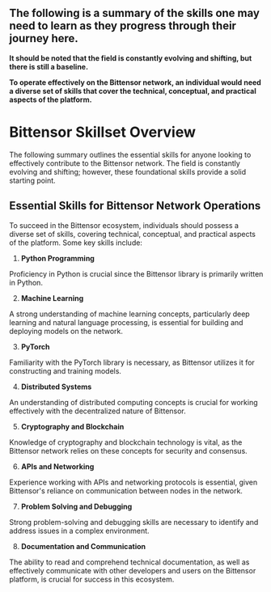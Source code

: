 ## The following is a summary of the skills one may need to learn as they progress through their journey here. 
**It should be noted that the field is constantly evolving and shifting, but there is still a baseline.**

**To operate effectively on the Bittensor network, an individual would need a diverse set of skills that cover the technical, conceptual, and practical aspects of the platform.**

# Bittensor Skillset Overview

The following summary outlines the essential skills for anyone looking to effectively contribute to the Bittensor network. The field is constantly evolving and shifting; however, these foundational skills provide a solid starting point.

## Essential Skills for Bittensor Network Operations

To succeed in the Bittensor ecosystem, individuals should possess a diverse set of skills, covering technical, conceptual, and practical aspects of the platform. Some key skills include:

1. **Python Programming**

Proficiency in Python is crucial since the Bittensor library is primarily written in Python.

2. **Machine Learning**

A strong understanding of machine learning concepts, particularly deep learning and natural language processing, is essential for building and deploying models on the network.

3. **PyTorch**

Familiarity with the PyTorch library is necessary, as Bittensor utilizes it for constructing and training models.

4. **Distributed Systems**

An understanding of distributed computing concepts is crucial for working effectively with the decentralized nature of Bittensor.

5. **Cryptography and Blockchain**

Knowledge of cryptography and blockchain technology is vital, as the Bittensor network relies on these concepts for security and consensus.

6. **APIs and Networking**

Experience working with APIs and networking protocols is essential, given Bittensor's reliance on communication between nodes in the network.

7. **Problem Solving and Debugging**

Strong problem-solving and debugging skills are necessary to identify and address issues in a complex environment.

8. **Documentation and Communication**

The ability to read and comprehend technical documentation, as well as effectively communicate with other developers and users on the Bittensor platform, is crucial for success in this ecosystem.

